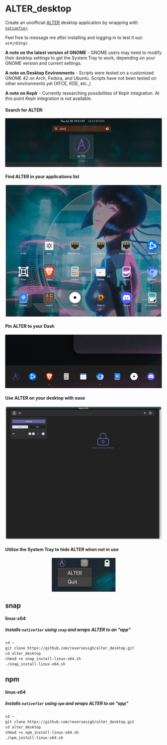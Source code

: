 # ALTER_desktop  
  
Create an unofficial [ALTER](https://altermail.live/) desktop application by wrapping with [`nativefier`](https://github.com/nativefier/nativefier).  
  
Feel free to message me after installing and logging in to test it out: `az4jnb2ngz`  
  
**A note on the latest version of GNOME** - GNOME users may need to modify their desktop settings to get the System Tray to work, depending on your GNOME version and current settings.  

**A note on Desktop Environments** - Scripts were tested on a customized GNOME 42 on Arch, Fedora, and Ubuntu. Scripts have not been tested on other environments yet (XFCE, KDE, etc.,)    
  
**A note on Keplr** - Currently researching possibilities of Keplr integration. At this point Keplr integration is not available.  
  
#### Search for ALTER:  
<p align="center">
<img src="ALTER_shell.png">
</P>  
  
#### Find ALTER in your applications list  
<p align="center">
<img src="ALTER_applist.png">
</P>  
  
#### Pin ALTER to your Dash
<p align="center">
<img src="ALTER_dash.png">
</P>  
  
#### Use ALTER on your desktop with ease
<p align="center">
<img src="ALTER_desktop.png">   
</p>  
  
#### Utilize the System Tray to hide ALTER when not in use
<p align="center">
<img src="ALTER_tray.png">
</P>  
  
## snap  
#### linux-x64  
##### Installs `nativefier` using `snap` and wraps ALTER to an "app"
`cd ~`  
`git clone https://github.com/reversesigh/alter_desktop.git`  
`cd alter_desktop`  
`chmod +x snap_install-linux-x64.sh`  
`./snap_install-linux-x64.sh`  
  
## npm  
#### linux-x64  
##### Installs `nativefier` using `npm` and wraps ALTER to an "app"  
`cd ~`  
`git clone https://github.com/reversesigh/alter_desktop.git`  
`cd alter_desktop`  
`chmod +x npm_install-linux-x64.sh`  
`./npm_install-linux-x64.sh` 
